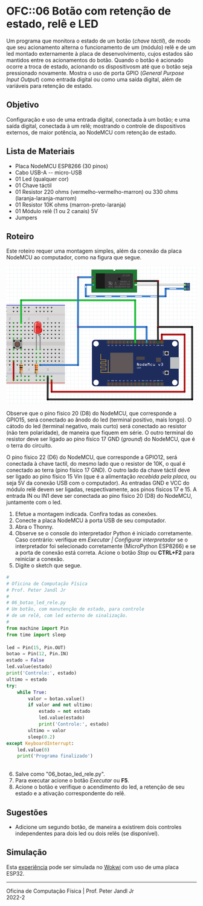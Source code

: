 # OFC::06 Botão com retenção de estado, relê e LED

Um programa que monitora o estado de um botão (*chave táctil*), de modo que seu acionamento alterna o funcionamento de um (módulo) relê e de um led montado externamente à placa de desenvolvimento, cujos estados são mantidos entre os acionamentos do botão. Quando o botão é acionado ocorre a troca de estado, acionando os dispositivosm até que o botão seja pressionado novamente. Mostra o uso de porta GPIO (*General Purpose Input Output*) como entrada digital ou como uma saída digital, além de variáveis para retenção de estado.

## Objetivo

Configuração e uso de uma entrada digital, conectada à um botão; e uma saída digital, conectada à um relê; mostrando o controle de dispositivos externos, de maior potência, ao NodeMCU com retenção de estado.

## Lista de Materiais

* Placa NodeMCU ESP8266 (30 pinos)
* Cabo USB-A -- micro-USB
* 01 Led (qualquer cor)
* 01 Chave táctil
* 01 Resistor 220 ohms (vermelho-vermelho-marron) ou 330 ohms (laranja-laranja-marrom)
* 01 Resistor 10K ohms (marron-preto-laranja)
* 01 Módulo relê (1 ou 2 canais) 5V
* Jumpers

## Roteiro

Este roteiro requer uma montagem simples, além da conexão da placa NodeMCU ao computador, como na figura que segue.

![Circuito 06 botão led relê](https://github.com/pjandl/ocf/blob/main/T-2022-2/figuras/06_botao_led_rele.png)

Observe que o pino físico 20 (D8) do NodeMCU, que corresponde a GPIO15, será conectado ao ânodo do led (terminal positivo, mais longo). O cátodo do led (terminal negativo, mais curto) será conectado ao resistor (não tem polaridade), de maneira que fiquem em série. O outro terminal do resistor deve ser ligado ao pino físico 17 GND (*ground*) do NodeMCU, que é o terra do circuito.

O pino físico 22 (D6) do NodeMCU, que corresponde a GPIO12, será conectada à chave tactil, do mesmo lado que o resistor de 10K, o qual é conectado ao terra (pino físico 17 GND). O outro lado da chave táctil deve ser ligado ao pino físico 15 Vin (que é a alimentação *recebida pela placa*, ou seja 5V da conexão USB com o computador). As entradas GND e VCC do módulo relê devem ser ligadas, respectivamente, aos pinos físicos 17 e 15. A entrada IN ou IN1 deve ser conectada ao pino físico 20 (D8) do NodeMCU, juntamente com o led.

1. Efetue a montagem indicada. Confira todas as conexões.
2. Conecte a placa NodeMCU à porta USB de seu computador.
3. Abra o Thonny.
4. Observe se o console do interpretador Python é iniciado corretamente. Caso contrário: verifique em *Executar | Configurar interpretador* se o interpretador foi selecionado corretamente (MicroPython ESP8266) e se a porta de conexão está correta. Acione o botão *Stop* ou **CTRL+F2** para reiniciar a conexão.
5. Digite o sketch que segue.

```python
#
# Oficina de Computação Física
# Prof. Peter Jandl Jr
#
# 06_botao_led_rele.py
# Um botão, com manutenção de estado, para controle
# de um relê, com led externo de sinalização.
#
from machine import Pin
from time import sleep

led = Pin(15, Pin.OUT)
botao = Pin(12, Pin.IN)
estado = False
led.value(estado)
print('Controle:', estado)
ultimo = estado
try:
    while True:
        valor = botao.value()
        if valor and not ultimo:
            estado = not estado
            led.value(estado)
            print('Controle:', estado)
        ultimo = valor
        sleep(0.2)
except KeyboardInterrupt:
    led.value(0)
    print('Programa finalizado')
		  
```

6. Salve como "06_botao_led_rele.py".
7. Para executar acione o botão *Executar* ou **F5**.
8. Acione o botão e verifique o acendimento do led, a retenção de seu estado e a ativação correspondente do relê.

## Sugestões

* Adicione um segundo botão, de maneira a existirem dois controles independentes para dois led ou dois relês (se disponível).

## Simulação

Esta [experiência](https://wokwi.com/projects/346322704191717972) pode ser simulada no [Wokwi](https://wokwi.com/projects/346322704191717972) com uso de uma placa ESP32.

---

Oficina de Computação Física | Prof. Peter Jandl Jr
<br/>2022-2
